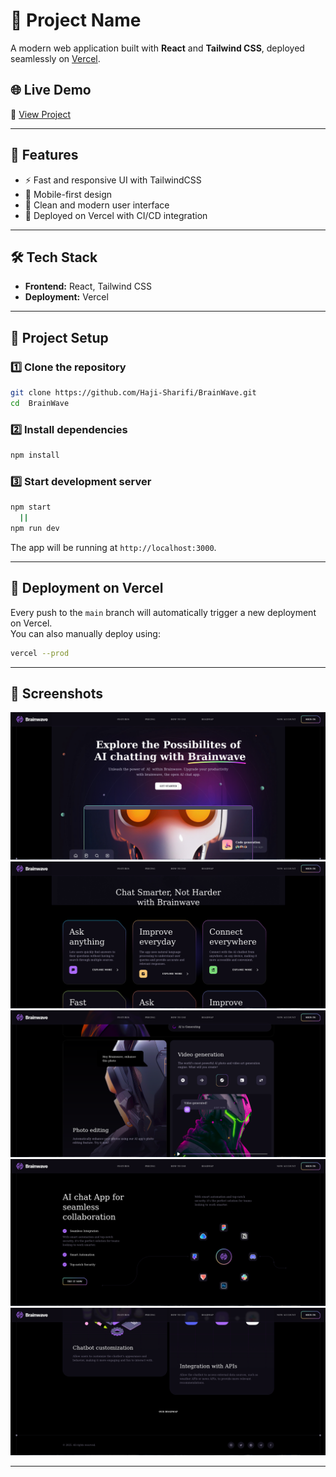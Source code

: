 # 🚀 Project Name

A modern web application built with **React** and **Tailwind CSS**, deployed seamlessly on [Vercel](https://vercel.com).

## 🌐 Live Demo
🔗 [View Project](https://brain-wave12.vercel.app/)

---

## 📌 Features
- ⚡ Fast and responsive UI with TailwindCSS  
- 📱 Mobile-first design  
- 🎨 Clean and modern user interface  
- 🚀 Deployed on Vercel with CI/CD integration  

---

## 🛠️ Tech Stack
- **Frontend:** React, Tailwind CSS  
- **Deployment:** Vercel  

---

## 📂 Project Setup

### 1️⃣ Clone the repository
```bash
git clone https://github.com/Haji-Sharifi/BrainWave.git
cd  BrainWave
```

### 2️⃣ Install dependencies
```bash
npm install
```

### 3️⃣ Start development server
```bash
npm start
  ||
npm run dev
```

The app will be running at `http://localhost:3000`.

---

## 🚀 Deployment on Vercel
Every push to the `main` branch will automatically trigger a new deployment on Vercel.  
You can also manually deploy using:
```bash
vercel --prod
```

---

## 📸 Screenshots
![alt text](<Screenshot from 2025-08-24 13-35-42.png>)
![alt text](image-2.png)
![alt text](image-3.png)
![alt text](<Screenshot from 2025-08-24 13-40-14.png>)
![alt text](image-4.png)

---
